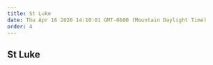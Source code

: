 ```yaml
---
title: St Luke
date: Thu Apr 16 2020 14:10:01 GMT-0600 (Mountain Daylight Time)
order: 4
---
```


## St Luke